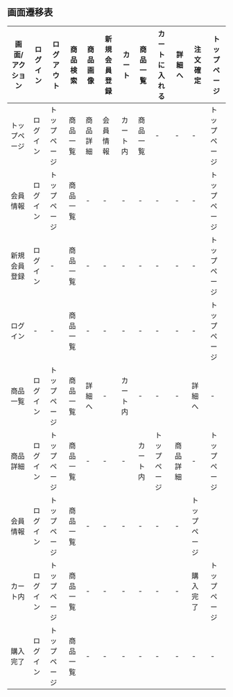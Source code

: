 
## 画面遷移表

|画面/アクション|ログイン|ログアウト|商品検索|商品画像|新規会員登録|カート|商品一覧|カートに入れる|詳細へ|注文確定|トップページ|
|-------------|-------|---------|-------|-------|-------|---------|-------|-------------|-----|------|-----------|
|トップページ|ログイン|トップページ|商品一覧|商品詳細|会員情報|カート内|商品一覧|-|-|-|トップページ|
|会員情報|ログイン|トップページ|商品一覧|-|-|-|-|-|-|-|トップページ|
|新規会員登録|ログイン|-|商品一覧|-|-|-|-|-|-|-|トップページ|
|ログイン|-|-|商品一覧|-|-|-|-|-|-|-|トップページ|
|商品一覧|ログイン|トップページ|商品一覧|詳細へ|-|カート内|-|-|-|詳細へ|-|トップページ|
|商品詳細|ログイン|トップページ|商品一覧|-|-|-|カート内|トップページ|商品詳細|-|トップページ|
|会員情報|ログイン|トップページ|商品一覧|-|-|-|-|-|-|トップページ|
|カート内|ログイン|トップページ|商品一覧|-|-|-|-|-|-|購入完了|トップページ|
|購入完了|ログイン|トップページ|商品一覧|-|-|-|-|-|-|-|-|トップページ|
